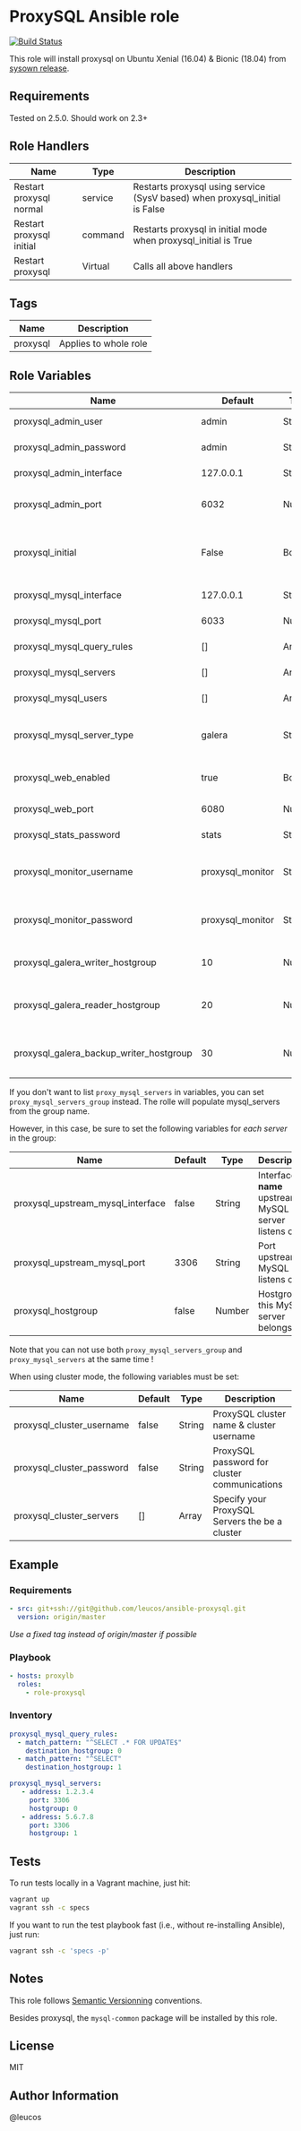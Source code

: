 # ProxySQL Ansible role

[![Build Status](https://travis-ci.org/leucos/ansible-proxysql.svg?branch=master)](https://travis-ci.org/leucos/ansible-proxysql)

This role will install proxysql on Ubuntu Xenial (16.04) & Bionic (18.04) from 
[sysown release](https://github.com/sysown/proxysql/releases).

## Requirements

Tested on 2.5.0. Should work on 2.3+

## Role Handlers

| Name                     | Type    | Description                                                                 |
| ------------------------ | ------- | --------------------------------------------------------------------------- |
| Restart proxysql normal  | service | Restarts proxysql using service (SysV based) when proxysql_initial is False |
| Restart proxysql initial | command | Restarts proxysql in initial mode when proxysql_initial is True             |
| Restart proxysql         | Virtual | Calls all above handlers                                                    |

## Tags

| Name     | Description           |
| -------- | --------------------- |
| proxysql | Applies to whole role |


## Role Variables

| Name                                    | Default             | Type   | Description                                                       |
| -----                                   | -------             | ------ | -----------                                                       |
| proxysql_admin_user                     | admin               | String | Username for ProxySQL admin                                       |
| proxysql_admin_password                 | admin               | String | Password for the above user                                       |
| proxysql_admin_interface                | 127.0.0.1           | String | Bind address for admin interface                                  |
| proxysql_admin_port                     | 6032                | Number | Bind port for administrative interface                            |
| proxysql_initial                        | False               | Bool   | Wipes existing config database when True (see --initial CLI flag) |
| proxysql_mysql_interface                | 127.0.0.1           | String | MySQL bind interface                                              |
| proxysql_mysql_port                     | 6033                | Number | MySQL bind port                                                   |
| proxysql_mysql_query_rules              | []                  | Array  | Configuration-file query rules                                    |
| proxysql_mysql_servers                  | []                  | Array  | Configuration-file servers                                        |
| proxysql_mysql_users                    | []                  | Array  | Configuration-file users                                          |
| proxysql_mysql_server_type              | galera              | String | The backend databases could be 'galera' or 'mysql'                |
| proxysql_web_enabled                    | true                | Bool   |  Enable the ProxySQL 2 stats web or not                           |
| proxysql_web_port                       | 6080                | Number |  The ProxySQL 2 stats web port                                    |
| proxysql_stats_password                 | stats               | String |  Password for stats_credentials                                   |
| proxysql_monitor_username               | proxysql_monitor    | String |  Username for the database account to monitor status              |
| proxysql_monitor_password               | proxysql_monitor    | String |  Password for the database account to monitor status              |
| proxysql_galera_writer_hostgroup        | 10                  | Number |  Group number of writing nodes in Galera Cluster                  |
| proxysql_galera_reader_hostgroup        | 20                  | Number |  Group number of reading nodes in Galera Cluster                  |
| proxysql_galera_backup_writer_hostgroup | 30                  | Number |  Group number of backup writing nodes in Galera Cluster           |

If you don't want to list `proxy_mysql_servers` in variables, you can
set `proxy_mysql_servers_group` instead. The rolle will populate
mysql_servers from the group name.

However, in this case, be sure to set the following variables for _each
server_ in the group:

| Name                              | Default | Type   | Description                                         |
| -----                             | ------- | ------ | --------------------------------------------        |
| proxysql_upstream_mysql_interface | false   | String | Interface **name** upstream MySQL server listens on |
| proxysql_upstream_mysql_port      | 3306    | String | Port upstream MySQL listens on                     |
| proxysql_hostgroup                | false   | Number | Hostgroup this MySQL server belongs to              |

Note that you can not use both `proxy_mysql_servers_group` and
`proxy_mysql_servers` at the same time !

When using cluster mode, the following variables must be set:

| Name                           | Default | Type   | Description                                       |
| -----                          | ------- | ------ | --------------------------------------------      |
| proxysql_cluster_username      | false   | String | ProxySQL cluster name & cluster username          |
| proxysql_cluster_password      | false   | String | ProxySQL password for cluster communications      |
| proxysql_cluster_servers       | []      | Array  | Specify your ProxySQL Servers the be a cluster    |

## Example

### Requirements

```yaml
- src: git+ssh://git@github.com/leucos/ansible-proxysql.git
  version: origin/master
```
_Use a fixed tag instead of origin/master if possible_

### Playbook

```yaml
- hosts: proxylb
  roles:
    - role-proxysql
```

### Inventory

```yaml
proxysql_mysql_query_rules:
  - match_pattern: "^SELECT .* FOR UPDATE$"
    destination_hostgroup: 0
  - match_pattern: "^SELECT"
    destination_hostgroup: 1

proxysql_mysql_servers:
   - address: 1.2.3.4
     port: 3306
     hostgroup: 0
   - address: 5.6.7.8
     port: 3306
     hostgroup: 1
```

## Tests

To run tests locally in a Vagrant machine, just hit:

```bash
vagrant up
vagrant ssh -c specs
```

If you want to run the test playbook fast (i.e., without re-installing Ansible),
just run:

```bash
vagrant ssh -c 'specs -p'
```

## Notes

This role follows [Semantic Versionning](http://semver.org/)
conventions.

Besides proxysql, the `mysql-common` package will be installed by this role.

## License

MIT

## Author Information

@leucos

